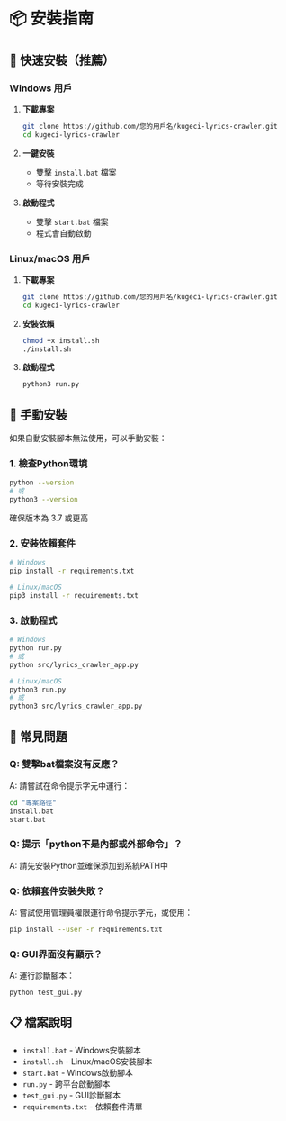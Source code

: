 # 📦 安裝指南

## 🎯 快速安裝（推薦）

### Windows 用戶
1. **下載專案**
   ```bash
   git clone https://github.com/您的用戶名/kugeci-lyrics-crawler.git
   cd kugeci-lyrics-crawler
   ```

2. **一鍵安裝**
   - 雙擊 `install.bat` 檔案
   - 等待安裝完成

3. **啟動程式**
   - 雙擊 `start.bat` 檔案
   - 程式會自動啟動

### Linux/macOS 用戶
1. **下載專案**
   ```bash
   git clone https://github.com/您的用戶名/kugeci-lyrics-crawler.git
   cd kugeci-lyrics-crawler
   ```

2. **安裝依賴**
   ```bash
   chmod +x install.sh
   ./install.sh
   ```

3. **啟動程式**
   ```bash
   python3 run.py
   ```

## 🔧 手動安裝

如果自動安裝腳本無法使用，可以手動安裝：

### 1. 檢查Python環境
```bash
python --version
# 或
python3 --version
```
確保版本為 3.7 或更高

### 2. 安裝依賴套件
```bash
# Windows
pip install -r requirements.txt

# Linux/macOS
pip3 install -r requirements.txt
```

### 3. 啟動程式
```bash
# Windows
python run.py
# 或
python src/lyrics_crawler_app.py

# Linux/macOS
python3 run.py
# 或
python3 src/lyrics_crawler_app.py
```

## 🐛 常見問題

### Q: 雙擊bat檔案沒有反應？
A: 請嘗試在命令提示字元中運行：
```bash
cd "專案路徑"
install.bat
start.bat
```

### Q: 提示「python不是內部或外部命令」？
A: 請先安裝Python並確保添加到系統PATH中

### Q: 依賴套件安裝失敗？
A: 嘗試使用管理員權限運行命令提示字元，或使用：
```bash
pip install --user -r requirements.txt
```

### Q: GUI界面沒有顯示？
A: 運行診斷腳本：
```bash
python test_gui.py
```

## 📋 檔案說明

- `install.bat` - Windows安裝腳本
- `install.sh` - Linux/macOS安裝腳本
- `start.bat` - Windows啟動腳本
- `run.py` - 跨平台啟動腳本
- `test_gui.py` - GUI診斷腳本
- `requirements.txt` - 依賴套件清單
